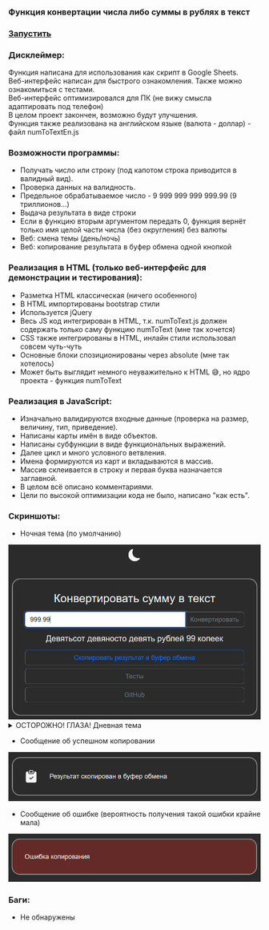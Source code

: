 <h3>Функция конвертации числа либо суммы в рублях в текст</h3>
<h3><a href="https://igoromashov.github.io/numToText/">Запустить</a></h3>

<h3>Дисклеймер:</h3>
  Функция написана для использования как скрипт в Google Sheets.<br>
  Веб-интерфейс написан для быстрого ознакомления. Также можно ознакомиться с тестами.<br>
  Веб-интерфейс оптимизировался для ПК (не вижу смысла адаптировать под телефон)<br>
  В целом проект закончен, возможно будут улучшения.<br>
  Функция также реализована на английском языке (валюта - доллар) - файл numToTextEn.js<br>
  
<h3>Возможности программы:</h3>
<ul>
  <li>Получать число или строку (под капотом строка приводится в валидный вид).</li>
  <li>Проверка данных на валидность.</li>
  <li>Предельное обрабатываемое число - 9 999 999 999 999.99 (9 триллионов...)</li>
  <li>Выдача результата в виде строки</li>
  <li>Если в функцию вторым аргументом передать 0, функция вернёт только имя целой части числа (без округления) без валюты</li>
  <li>Веб: смена темы (день/ночь)</li>
  <li>Веб: копирование результата в буфер обмена одной кнопкой</li>
</ul>
  
<h3>Реализация в HTML (только веб-интерфейс для демонстрации и тестирования):</h3>
<ul>
  <li>Разметка HTML классическая (ничего особенного)</li>
  <li>В HTML импортированы bootstrap стили</li>
  <li>Используется jQuery</li>
  <li>Весь JS код интегрирован в HTML, т.к. numToText.js должен содержать только саму функцию numToText (мне так хочется)</li>
  <li>CSS также интегрированы в HTML, инлайн стили использовал совсем чуть-чуть</li>
  <li>Основные блоки спозиционированы через absolute (мне так хотелось)</li>
  <li>Может быть выглядит немного неуважительно к HTML 😅, но ядро проекта - функция numToText</li>
</ul>

<h3>Реализация в JavaScript:</h3>
<ul>
  <li>Изначально валидируются входные данные (проверка на размер, величину, тип, приведение).</li>
  <li>Написаны карты имён в виде объектов.</li>
  <li>Написаны субфункции в виде функциональных выражений.</li>
  <li>Далее цикл и много условного ветвления.</li>
  <li>Имена формируются из карт и вкладываются в массив.</li>
  <li>Массив склеивается в строку и первая буква назначается заглавной.</li>
  <li>В целом всё описано комментариями.</li>
  <li>Цели по высокой оптимизации кода не было, написано "как есть".</li>
</ul>
  
  <h3>Скриншоты:</h3>
<ul>
  <li>Ночная тема (по умолчанию)</li>
</ul>
  <img src="./screenshots/01.png" style="width: 615px, height: 320px, margin: auto" href="#" />  
<details>
<summary>ОСТОРОЖНО! ГЛАЗА! Дневная тема</summary>

[![Дневная тема][1]][1]

[1]: ./screenshots/02.png

</details>
<ul>
  <li>Сообщение об успешном копировании</li>
</ul>
  <img src="./screenshots/03.png" style="width: 615px, height: 320px, margin: auto" href="#" />
<ul>
  <li>Сообщение об ошибке (вероятность получения такой ошибки крайне мала)</li>
</ul>
  <img src="./screenshots/04.png" style="width: 615px, height: 320px, margin: auto" href="#" />
  
<h3>Баги:</h3>
<ul>
  <li>Не обнаружены</li>
</ul>
